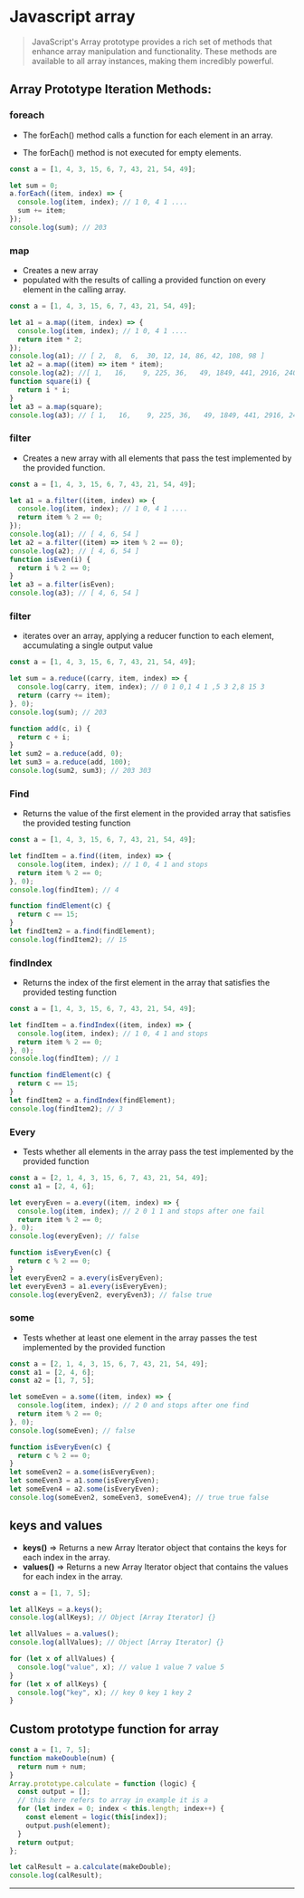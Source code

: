 # Javascript array

> JavaScript's Array prototype provides a rich set of methods that enhance array manipulation and functionality. These methods are available to all array instances, making them incredibly powerful.

## Array Prototype Iteration Methods:

### foreach

- The forEach() method calls a function for each element in an array.

- The forEach() method is not executed for empty elements.

```js
const a = [1, 4, 3, 15, 6, 7, 43, 21, 54, 49];

let sum = 0;
a.forEach((item, index) => {
  console.log(item, index); // 1 0, 4 1 ....
  sum += item;
});
console.log(sum); // 203
```

### map

- Creates a new array
- populated with the results of calling a provided function on every element in the calling array.

```js
const a = [1, 4, 3, 15, 6, 7, 43, 21, 54, 49];

let a1 = a.map((item, index) => {
  console.log(item, index); // 1 0, 4 1 ....
  return item * 2;
});
console.log(a1); // [ 2,  8,  6,  30, 12, 14, 86, 42, 108, 98 ]
let a2 = a.map((item) => item * item);
console.log(a2); //[ 1,   16,    9, 225, 36,   49, 1849, 441, 2916, 2401 ]
function square(i) {
  return i * i;
}
let a3 = a.map(square);
console.log(a3); // [ 1,   16,    9, 225, 36,   49, 1849, 441, 2916, 2401 ]
```

### filter

- Creates a new array with all elements that pass the test implemented by the provided function.

```js
const a = [1, 4, 3, 15, 6, 7, 43, 21, 54, 49];

let a1 = a.filter((item, index) => {
  console.log(item, index); // 1 0, 4 1 ....
  return item % 2 == 0;
});
console.log(a1); // [ 4, 6, 54 ]
let a2 = a.filter((item) => item % 2 == 0);
console.log(a2); // [ 4, 6, 54 ]
function isEven(i) {
  return i % 2 == 0;
}
let a3 = a.filter(isEven);
console.log(a3); // [ 4, 6, 54 ]
```

### filter

- iterates over an array, applying a reducer function to each element, accumulating a single output value

```js
const a = [1, 4, 3, 15, 6, 7, 43, 21, 54, 49];

let sum = a.reduce((carry, item, index) => {
  console.log(carry, item, index); // 0 1 0,1 4 1 ,5 3 2,8 15 3
  return (carry += item);
}, 0);
console.log(sum); // 203

function add(c, i) {
  return c + i;
}
let sum2 = a.reduce(add, 0);
let sum3 = a.reduce(add, 100);
console.log(sum2, sum3); // 203 303
```

### Find

- Returns the value of the first element in the provided array that satisfies the provided testing function

```js
const a = [1, 4, 3, 15, 6, 7, 43, 21, 54, 49];

let findItem = a.find((item, index) => {
  console.log(item, index); // 1 0, 4 1 and stops
  return item % 2 == 0;
}, 0);
console.log(findItem); // 4

function findElement(c) {
  return c == 15;
}
let findItem2 = a.find(findElement);
console.log(findItem2); // 15
```

### findIndex

- Returns the index of the first element in the array that satisfies the provided testing function

```js
const a = [1, 4, 3, 15, 6, 7, 43, 21, 54, 49];

let findItem = a.findIndex((item, index) => {
  console.log(item, index); // 1 0, 4 1 and stops
  return item % 2 == 0;
}, 0);
console.log(findItem); // 1

function findElement(c) {
  return c == 15;
}
let findItem2 = a.findIndex(findElement);
console.log(findItem2); // 3
```

### Every

- Tests whether all elements in the array pass the test implemented by the provided function

```js
const a = [2, 1, 4, 3, 15, 6, 7, 43, 21, 54, 49];
const a1 = [2, 4, 6];

let everyEven = a.every((item, index) => {
  console.log(item, index); // 2 0 1 1 and stops after one fail
  return item % 2 == 0;
}, 0);
console.log(everyEven); // false

function isEveryEven(c) {
  return c % 2 == 0;
}
let everyEven2 = a.every(isEveryEven);
let everyEven3 = a1.every(isEveryEven);
console.log(everyEven2, everyEven3); // false true
```

### some

- Tests whether at least one element in the array passes the test implemented by the provided function

```js
const a = [2, 1, 4, 3, 15, 6, 7, 43, 21, 54, 49];
const a1 = [2, 4, 6];
const a2 = [1, 7, 5];

let someEven = a.some((item, index) => {
  console.log(item, index); // 2 0 and stops after one find
  return item % 2 == 0;
}, 0);
console.log(someEven); // false

function isEveryEven(c) {
  return c % 2 == 0;
}
let someEven2 = a.some(isEveryEven);
let someEven3 = a1.some(isEveryEven);
let someEven4 = a2.some(isEveryEven);
console.log(someEven2, someEven3, someEven4); // true true false
```

## keys and values

- **keys()** => Returns a new Array Iterator object that contains the keys for each index in the array.
- **values()** => Returns a new Array Iterator object that contains the values for each index in the array.

```js
const a = [1, 7, 5];

let allKeys = a.keys();
console.log(allKeys); // Object [Array Iterator] {}

let allValues = a.values();
console.log(allValues); // Object [Array Iterator] {}

for (let x of allValues) {
  console.log("value", x); // value 1 value 7 value 5
}
for (let x of allKeys) {
  console.log("key", x); // key 0 key 1 key 2
}
```

## Custom prototype function for array

```js
const a = [1, 7, 5];
function makeDouble(num) {
  return num + num;
}
Array.prototype.calculate = function (logic) {
  const output = [];
  // this here refers to array in example it is a
  for (let index = 0; index < this.length; index++) {
    const element = logic(this[index]);
    output.push(element);
  }
  return output;
};

let calResult = a.calculate(makeDouble);
console.log(calResult);
```

---
